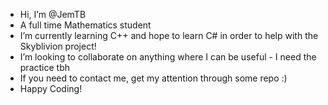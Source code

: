 - Hi, I’m @JemTB
- A full time Mathematics student
- I’m currently learning C++ and hope to learn C# in order to help with the Skyblivion project!
- I’m looking to collaborate on anything where I can be useful - I need the practice tbh
- If you need to contact me, get my attention through some repo :)
- Happy Coding!

<!---
JemTB/JemTB is a ✨ special ✨ repository because its `README.md` (this file) appears on your GitHub profile.
You can click the Preview link to take a look at your changes.
--->
